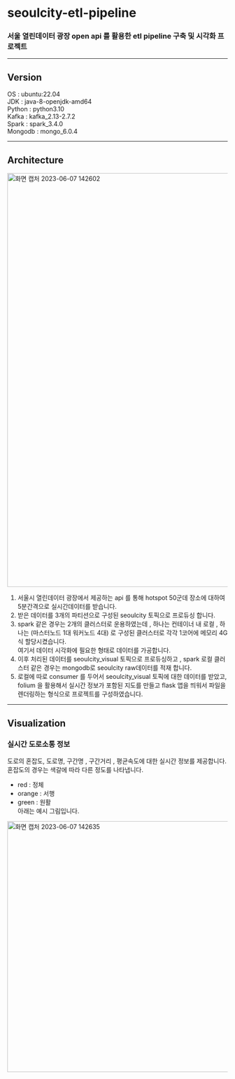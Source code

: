 
# seoulcity-etl-pipeline 
### 서울 열린데이터 광장 open api 를 활용한 etl pipeline 구축 및 시각화 프로젝트
---

## Version
OS : ubuntu:22.04 <br>
JDK : java-8-openjdk-amd64 <br>
Python : python3.10 <br>
Kafka : kafka_2.13-2.7.2 <br>
Spark : spark_3.4.0 <br>
Mongodb : mongo_6.0.4 <br>

---
## Architecture
<img width="945" alt="화면 캡처 2023-06-07 142602" src="https://github.com/siho-song/seoulcity-etl-pipeline/assets/79968994/2d152193-eae0-40f1-a560-ccea2e8950cb"> <br>

1. 서울시 열린데이터 광장에서 제공하는 api 를 통해 hotspot 50군데 장소에 대하여 5분간격으로 실시간데이터를 받습니다. <br> 
2. 받은 데이터를 3개의 파티션으로 구성된 seoulcity 토픽으로 프로듀싱 합니다. <br>
3. spark 같은 경우는 2개의 클러스터로 운용하였는데 , 하나는 컨테이너 내 로컬 , 하나는 (마스터노드 1대 워커노드 4대) 로 구성된 클러스터로  각각 1코어에 메모리 4G 식 할당시켰습니다. <br>
여기서 데이터 시각화에 필요한 형태로 데이터를 가공합니다. <br>
4. 이후 처리된 데이터를 seoulcity_visual 토픽으로 프로듀싱하고 , spark 로컬 클러스터 같은 경우는 mongodb로 seoulcity raw데이터를 적재 합니다. <br>
5. 로컬에 따로 consumer 를 두어서 seoulcity_visual 토픽에 대한 데이터를 받았고, folium 을 활용해서 실시간 정보가 포함된 지도를 만들고 flask 앱을 띄워서 파일을 렌더링하는 형식으로 프로젝트를 구성하였습니다. <br>
---
## Visualization


### 실시간 도로소통 정보 
도로의 혼잡도, 도로명, 구간명 , 구간거리 , 평균속도에 대한 실시간 정보를 제공합니다. <br>
혼잡도의 경우는 색갈에 따라 다른 정도를 나타냅니다. <br>
- red : 정체
- orange : 서행
- green : 원활 <br>
아래는 예시 그림입니다. <br>
<img width="573" alt="화면 캡처 2023-06-07 142635" src="https://github.com/siho-song/seoulcity-etl-pipeline/assets/79968994/ab24f828-ddb6-4438-976b-a83aa1cf8c4b">



